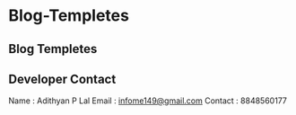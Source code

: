 # Blog-Templetes
Blog Templetes
--------------


Developer Contact 
------------------------

Name : Adithyan P Lal
Email  : infome149@gmail.com
Contact : 8848560177
